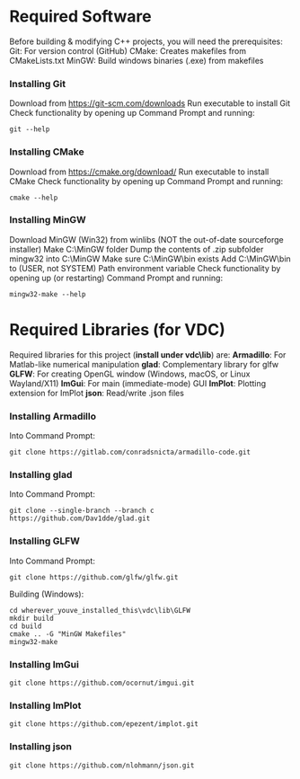 # Required Software
Before building & modifying C++ projects, you will need the prerequisites:
Git: For version control (GitHub)
CMake: Creates makefiles from CMakeLists.txt
MinGW: Build windows binaries (.exe) from makefiles
### Installing Git
Download from https://git-scm.com/downloads
Run executable to install Git
Check functionality by opening up Command Prompt and running:
```
git --help
```
### Installing CMake
Download from https://cmake.org/download/
Run executable to install CMake
Check functionality by opening up Command Prompt and running:
```
cmake --help
```
### Installing MinGW
Download MinGW (Win32) from winlibs (NOT the out-of-date sourceforge installer)
Make C:\MinGW folder
Dump the contents of .zip subfolder mingw32 into C:\MinGW
Make sure C:\MinGW\bin exists
Add C:\MinGW\bin to (USER, not SYSTEM) Path environment variable
Check functionality by opening up (or restarting) Command Prompt and running:
```
mingw32-make --help
```

# Required Libraries (for VDC)
Required libraries for this project (**install under vdc\lib**) are:
**Armadillo**: For Matlab-like numerical manipulation
**glad**: Complementary library for glfw
**GLFW**: For creating OpenGL window (Windows, macOS, or Linux Wayland/X11)
**ImGui**: For main (immediate-mode) GUI
**ImPlot**: Plotting extension for ImPlot
**json**: Read/write .json files
### Installing Armadillo
Into Command Prompt:
```
git clone https://gitlab.com/conradsnicta/armadillo-code.git
```
### Installing glad
Into Command Prompt:
```
git clone --single-branch --branch c https://github.com/Dav1dde/glad.git
```
### Installing GLFW
Into Command Prompt:
```
git clone https://github.com/glfw/glfw.git
```
Building (Windows):
```
cd wherever_youve_installed_this\vdc\lib\GLFW
mkdir build
cd build
cmake .. -G "MinGW Makefiles"
mingw32-make
```
### Installing ImGui
```
git clone https://github.com/ocornut/imgui.git
```
### Installing ImPlot
```
git clone https://github.com/epezent/implot.git
```
### Installing json
```
git clone https://github.com/nlohmann/json.git
```